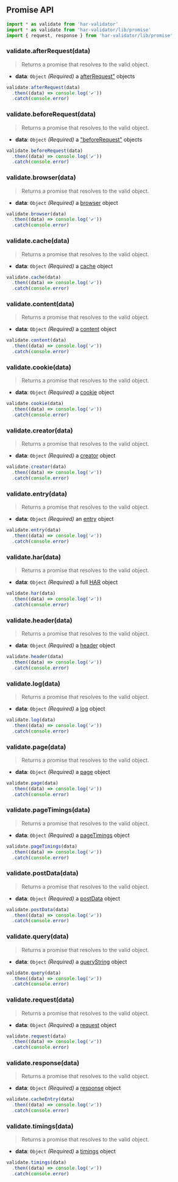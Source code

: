 ## Promise API

```js
import * as validate from 'har-validator'
import * as validate from 'har-validator/lib/promise'
import { request, response } from 'har-validator/lib/promise'
```

### validate.afterRequest(data)

> Returns a promise that resolves to the valid object.

- **data**: `Object` _(Required)_
  a [afterRequest"](https://github.com/ahmadnassri/har-spec/blob/master/versions/1.2.md#cache) objects

```js
validate.afterRequest(data)
  .then((data) => console.log('✔️'))
  .catch(console.error)
```

### validate.beforeRequest(data)

> Returns a promise that resolves to the valid object.

- **data**: `Object` _(Required)_
  a ["beforeRequest"](https://github.com/ahmadnassri/har-spec/blob/master/versions/1.2.md#cache) objects

```js
validate.beforeRequest(data)
  .then((data) => console.log('✔️'))
  .catch(console.error)
```

### validate.browser(data)

> Returns a promise that resolves to the valid object.

- **data**: `Object` _(Required)_
  a [browser](https://github.com/ahmadnassri/har-spec/blob/master/versions/1.2.md#browser) object

```js
validate.browser(data)
  .then((data) => console.log('✔️'))
  .catch(console.error)
```

### validate.cache(data)

> Returns a promise that resolves to the valid object.

- **data**: `Object` _(Required)_
  a [cache](https://github.com/ahmadnassri/har-spec/blob/master/versions/1.2.md#cache) object

```js
validate.cache(data)
  .then((data) => console.log('✔️'))
  .catch(console.error)
```

### validate.content(data)

> Returns a promise that resolves to the valid object.

- **data**: `Object` _(Required)_
  a [content](https://github.com/ahmadnassri/har-spec/blob/master/versions/1.2.md#content) object

```js
validate.content(data)
  .then((data) => console.log('✔️'))
  .catch(console.error)
```

### validate.cookie(data)

> Returns a promise that resolves to the valid object.

- **data**: `Object` _(Required)_
  a [cookie](https://github.com/ahmadnassri/har-spec/blob/master/versions/1.2.md#cookies) object

```js
validate.cookie(data)
  .then((data) => console.log('✔️'))
  .catch(console.error)
```

### validate.creator(data)

> Returns a promise that resolves to the valid object.

- **data**: `Object` _(Required)_
  a [creator](https://github.com/ahmadnassri/har-spec/blob/master/versions/1.2.md#creator) object

```js
validate.creator(data)
  .then((data) => console.log('✔️'))
  .catch(console.error)
```

### validate.entry(data)

> Returns a promise that resolves to the valid object.

- **data**: `Object` _(Required)_
  an [entry](https://github.com/ahmadnassri/har-spec/blob/master/versions/1.2.md#entries) object

```js
validate.entry(data)
  .then((data) => console.log('✔️'))
  .catch(console.error)
```

### validate.har(data)

> Returns a promise that resolves to the valid object.

- **data**: `Object` _(Required)_
  a full [HAR](https://github.com/ahmadnassri/har-spec/blob/master/versions/1.2.md) object

```js
validate.har(data)
  .then((data) => console.log('✔️'))
  .catch(console.error)
```

### validate.header(data)

> Returns a promise that resolves to the valid object.

- **data**: `Object` _(Required)_
  a [header](https://github.com/ahmadnassri/har-spec/blob/master/versions/1.2.md#headers) object

```js
validate.header(data)
  .then((data) => console.log('✔️'))
  .catch(console.error)
```

### validate.log(data)

> Returns a promise that resolves to the valid object.

- **data**: `Object` _(Required)_
  a [log](https://github.com/ahmadnassri/har-spec/blob/master/versions/1.2.md#log) object

```js
validate.log(data)
  .then((data) => console.log('✔️'))
  .catch(console.error)
```

### validate.page(data)

> Returns a promise that resolves to the valid object.

- **data**: `Object` _(Required)_
  a [page](https://github.com/ahmadnassri/har-spec/blob/master/versions/1.2.md#pages) object

```js
validate.page(data)
  .then((data) => console.log('✔️'))
  .catch(console.error)
```

### validate.pageTimings(data)

> Returns a promise that resolves to the valid object.

- **data**: `Object` _(Required)_
  a [pageTimings](https://github.com/ahmadnassri/har-spec/blob/master/versions/1.2.md#pageTimings) object

```js
validate.pageTimings(data)
  .then((data) => console.log('✔️'))
  .catch(console.error)
```

### validate.postData(data)

> Returns a promise that resolves to the valid object.

- **data**: `Object` _(Required)_
  a [postData](https://github.com/ahmadnassri/har-spec/blob/master/versions/1.2.md#postData) object

```js
validate.postData(data)
  .then((data) => console.log('✔️'))
  .catch(console.error)
```

### validate.query(data)

> Returns a promise that resolves to the valid object.

- **data**: `Object` _(Required)_
  a [queryString](https://github.com/ahmadnassri/har-spec/blob/master/versions/1.2.md#querystring) object

```js
validate.query(data)
  .then((data) => console.log('✔️'))
  .catch(console.error)
```

### validate.request(data)

> Returns a promise that resolves to the valid object.

- **data**: `Object` _(Required)_
  a [request](https://github.com/ahmadnassri/har-spec/blob/master/versions/1.2.md#request) object

```js
validate.request(data)
  .then((data) => console.log('✔️'))
  .catch(console.error)
```

### validate.response(data)

> Returns a promise that resolves to the valid object.

- **data**: `Object` _(Required)_
  a [response](https://github.com/ahmadnassri/har-spec/blob/master/versions/1.2.md#response) object

```js
validate.cacheEntry(data)
  .then((data) => console.log('✔️'))
  .catch(console.error)
```

### validate.timings(data)

> Returns a promise that resolves to the valid object.

- **data**: `Object` _(Required)_
  a [timings](https://github.com/ahmadnassri/har-spec/blob/master/versions/1.2.md#timings) object

```js
validate.timings(data)
  .then((data) => console.log('✔️'))
  .catch(console.error)
```
